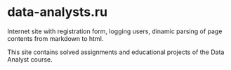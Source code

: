 # data-analysts.ru
Internet site with registration form, logging users, dinamic parsing  of page contents from markdown to html.

This site contains solved assignments  and educational projects of the Data Analyst course.
